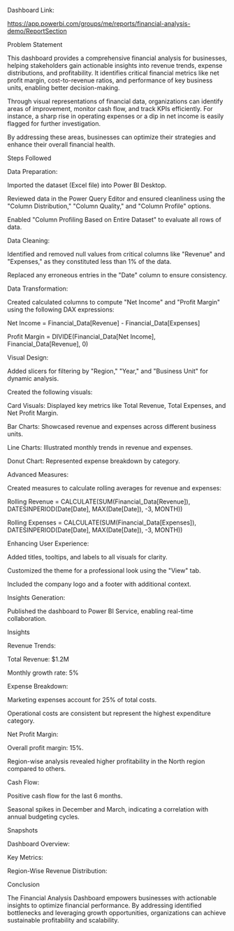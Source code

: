 Dashboard Link:

https://app.powerbi.com/groups/me/reports/financial-analysis-demo/ReportSection

Problem Statement

This dashboard provides a comprehensive financial analysis for businesses, helping stakeholders gain actionable insights into revenue trends, expense distributions, and profitability. It identifies critical financial metrics like net profit margin, cost-to-revenue ratios, and performance of key business units, enabling better decision-making.

Through visual representations of financial data, organizations can identify areas of improvement, monitor cash flow, and track KPIs efficiently. For instance, a sharp rise in operating expenses or a dip in net income is easily flagged for further investigation.

By addressing these areas, businesses can optimize their strategies and enhance their overall financial health.

Steps Followed

Data Preparation:

Imported the dataset (Excel file) into Power BI Desktop.

Reviewed data in the Power Query Editor and ensured cleanliness using the "Column Distribution," "Column Quality," and "Column Profile" options.

Enabled "Column Profiling Based on Entire Dataset" to evaluate all rows of data.

Data Cleaning:

Identified and removed null values from critical columns like "Revenue" and "Expenses," as they constituted less than 1% of the data.

Replaced any erroneous entries in the "Date" column to ensure consistency.

Data Transformation:

Created calculated columns to compute "Net Income" and "Profit Margin" using the following DAX expressions:

Net Income = Financial_Data[Revenue] - Financial_Data[Expenses]

Profit Margin = DIVIDE(Financial_Data[Net Income], Financial_Data[Revenue], 0)

Visual Design:

Added slicers for filtering by "Region," "Year," and "Business Unit" for dynamic analysis.

Created the following visuals:

Card Visuals: Displayed key metrics like Total Revenue, Total Expenses, and Net Profit Margin.

Bar Charts: Showcased revenue and expenses across different business units.

Line Charts: Illustrated monthly trends in revenue and expenses.

Donut Chart: Represented expense breakdown by category.

Advanced Measures:

Created measures to calculate rolling averages for revenue and expenses:

Rolling Revenue = CALCULATE(SUM(Financial_Data[Revenue]), DATESINPERIOD(Date[Date], MAX(Date[Date]), -3, MONTH))

Rolling Expenses = CALCULATE(SUM(Financial_Data[Expenses]), DATESINPERIOD(Date[Date], MAX(Date[Date]), -3, MONTH))

Enhancing User Experience:

Added titles, tooltips, and labels to all visuals for clarity.

Customized the theme for a professional look using the "View" tab.

Included the company logo and a footer with additional context.

Insights Generation:

Published the dashboard to Power BI Service, enabling real-time collaboration.

Insights

Revenue Trends:

Total Revenue: $1.2M

Monthly growth rate: 5%

Expense Breakdown:

Marketing expenses account for 25% of total costs.

Operational costs are consistent but represent the highest expenditure category.

Net Profit Margin:

Overall profit margin: 15%.

Region-wise analysis revealed higher profitability in the North region compared to others.

Cash Flow:

Positive cash flow for the last 6 months.

Seasonal spikes in December and March, indicating a correlation with annual budgeting cycles.

Snapshots

Dashboard Overview:


Key Metrics:


Region-Wise Revenue Distribution:


Conclusion

The Financial Analysis Dashboard empowers businesses with actionable insights to optimize financial performance. By addressing identified bottlenecks and leveraging growth opportunities, organizations can achieve sustainable profitability and scalability.
